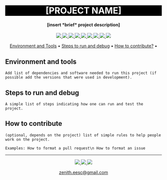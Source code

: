 <h1 align="center" style="color:white; background-color:black">[PROJECT NAME]</h1>
<h4 align="center">[insert *brief* project description]</h4>

<p align="center">
	<a href="http://zenith.eesc.usp.br/">
    <img src="https://img.shields.io/badge/Zenith-Embarcados-black?style=for-the-badge"/>
    </a>
    <a href="https://eesc.usp.br/">
    <img src="https://img.shields.io/badge/Linked%20to-EESC--USP-black?style=for-the-badge"/>
    </a>
    <a href="https://github.com/zenitheesc/site-2021/blob/main/LICENSE">
    <img src="https://img.shields.io/github/license/zenitheesc/site-2021?style=for-the-badge"/>
    </a>
    <a href="https://github.com/zenitheesc/site-2021/issues">
    <img src="https://img.shields.io/github/issues/zenitheesc/site-2021?style=for-the-badge"/>
    </a>
    <a href="https://github.com/zenitheesc/site-2021/commits/main">
    <img src="https://img.shields.io/github/commit-activity/m/zenitheesc/site-2021?style=for-the-badge">
    </a>
    <a href="https://github.com/zenitheesc/site-2021/graphs/contributors">
    <img src="https://img.shields.io/github/contributors/zenitheesc/site-2021?style=for-the-badge"/>
    </a>
    <a href="https://github.com/zenitheesc/site-2021/commits/main">
    <img src="https://img.shields.io/github/last-commit/zenitheesc/site-2021?style=for-the-badge"/>
    </a>
    <a href="https://github.com/zenitheesc/site-2021/issues">
    <img src="https://img.shields.io/github/issues-raw/zenitheesc/site-2021?style=for-the-badge" />
    </a>
    <a href="https://github.com/zenitheesc/site-2021/pulls">
    <img src = "https://img.shields.io/github/issues-pr-raw/zenitheesc/site-2021?style=for-the-badge">
    </a>
</p>

<p align="center">
    <a href="#environment-and-tools">Environment and Tools</a> •
    <a href="#steps-to-run-and-debug">Steps to run and debug</a> •
    <a href="#how-to-contribute">How to contribute?</a> •
</p>

## Environment and tools

`Add list of dependencies and software needed to run this project (if possible add the versions that were used in development).`

## Steps to run and debug

`A simple list of steps indicating how one can run and test the project.`

## How to contribute

`(optional, depends on the project) list of simple rules to help people work on the project.`

`Examples: How to format a pull request\n How to format an issue`

---

<p align="center">
    <a href="http://zenith.eesc.usp.br">
    <img src="https://img.shields.io/badge/Check%20out-Zenith's Oficial Website-black?style=for-the-badge" />
    </a> 
    <a href="https://www.facebook.com/zenitheesc">
    <img src="https://img.shields.io/badge/Like%20us%20on-facebook-blue?style=for-the-badge"/>
    </a> 
    <a href="https://www.instagram.com/zenith_eesc/">
    <img src="https://img.shields.io/badge/Follow%20us%20on-Instagram-red?style=for-the-badge"/>
    </a>

</p>
<p align = "center">
<a href="zenith.eesc@gmail.com">zenith.eesc@gmail.com</a>
</p>
